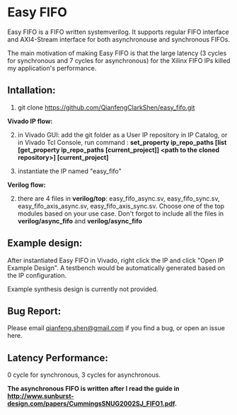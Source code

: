# Easy FIFO

Easy FIFO is a FIFO written systemverilog. It supports regular FIFO interface and AXI4-Stream interface for both asynchronouse and synchronous FIFOs.

The main motivation of making Easy FIFO is that the large latency (3 cycles for synchronous and 7 cycles for asynchronous) for the Xilinx FIFO IPs killed my application's performance.

## Intallation:

1. git clone https://github.com/QianfengClarkShen/easy_fifo.git
    
**Vivado IP flow:**
  
2. in Vivado GUI: add the git folder as a User IP repository in IP Catalog, or in Vivado Tcl Console, run command :
   **set_property  ip_repo_paths  [list [get_property ip_repo_paths [current_project]] \<path to the cloned repository\>] [current_project]**
            
3. instantiate the IP named "easy_fifo"
        
**Verilog flow:**
    
2. there are 4 files in **verilog/top**: easy_fifo_async.sv, easy_fifo_sync.sv, easy_fifo_axis_async.sv, easy_fifo_axis_sync.sv. Choose one of the top modules based on your use case. Don't forgot to include all the files in **verilog/async_fifo** and **verilog/async_fifo**

## Example design:

After instantiated Easy FIFO in Vivado, right click the IP and click "Open IP Example Design". A testbench would be automatically generated based on the IP configuration.
    
Example synthesis design is currently not provided.
    
## Bug Report:
Please email qianfeng.shen@gmail.com if you find a bug, or open an issue here.

## Latency Performance:
0 cycle for synchronous, 3 cycles for asynchronous.

**The asynchronous FIFO is written after I read the guide in http://www.sunburst-design.com/papers/CummingsSNUG2002SJ_FIFO1.pdf.**
